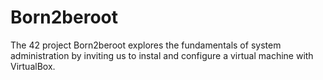 # Born2beroot
The 42 project Born2beroot explores the fundamentals of system administration by inviting us to instal and configure a virtual machine with VirtualBox.

